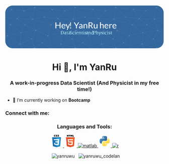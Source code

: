 ![Header](./github-header-image.png)
<h1 align="center">Hi 👋, I'm YanRu</h1>
<h3 align="center">A work-in-progress Data Scientist (And Physicist in my free time!)</h3>

- 🔭 I’m currently working on **Bootcamp**

<h3 align="left">Connect with me:</h3>
<p align="left">
</p>

<h3 align="center">Languages and Tools:</h3>
<p align="center"> <a href="https://www.w3schools.com/css/" target="_blank" rel="noreferrer"> <img src="https://raw.githubusercontent.com/devicons/devicon/master/icons/css3/css3-original-wordmark.svg" alt="css3" width="40" height="40"/> </a> <a href="https://www.w3.org/html/" target="_blank" rel="noreferrer"> <img src="https://raw.githubusercontent.com/devicons/devicon/master/icons/html5/html5-original-wordmark.svg" alt="html5" width="40" height="40"/> </a> <a href="https://www.mathworks.com/" target="_blank" rel="noreferrer"> <img src="https://upload.wikimedia.org/wikipedia/commons/2/21/Matlab_Logo.png" alt="matlab" width="40" height="40"/> </a> <a href="https://www.python.org" target="_blank" rel="noreferrer"> <img src="https://raw.githubusercontent.com/devicons/devicon/master/icons/python/python-original.svg" alt="python" width="40" height="40"/> </a> <a href="https://www.r-project.org/" target="_blank" rel="noreferrer"> <img src = "https://upload.wikimedia.org/wikipedia/commons/thumb/1/1b/R_logo.svg/724px-R_logo.svg.png" alt="r" width="40" height="40"/> </a> </p>

<p align="center">
  <a>&nbsp;
  <img align="center" src="https://github-readme-stats.vercel.app/api?username=yanruwu&show_icons=true&theme=dark&locale=en&layout=compact" alt="yanruwu" />
  </a>
  <a>&nbsp;
    <img align="center" src="https://github-readme-stats.vercel.app/api/top-langs/?username=yanruwu&theme=dark&layout=compact" alt="yanruwu_codelan" />
  </a>
</p>

<!--
**yanruwu/yanruwu** is a ✨ _special_ ✨ repository because its `README.md` (this file) appears on your GitHub profile.

Here are some ideas to get you started:

- 🔭 I’m currently working on ...
- 🌱 I’m currently learning ...
- 👯 I’m looking to collaborate on ...
- 🤔 I’m looking for help with ...
- 💬 Ask me about ...
- 📫 How to reach me: ...
- 😄 Pronouns: ...
- ⚡ Fun fact: ...
-->
